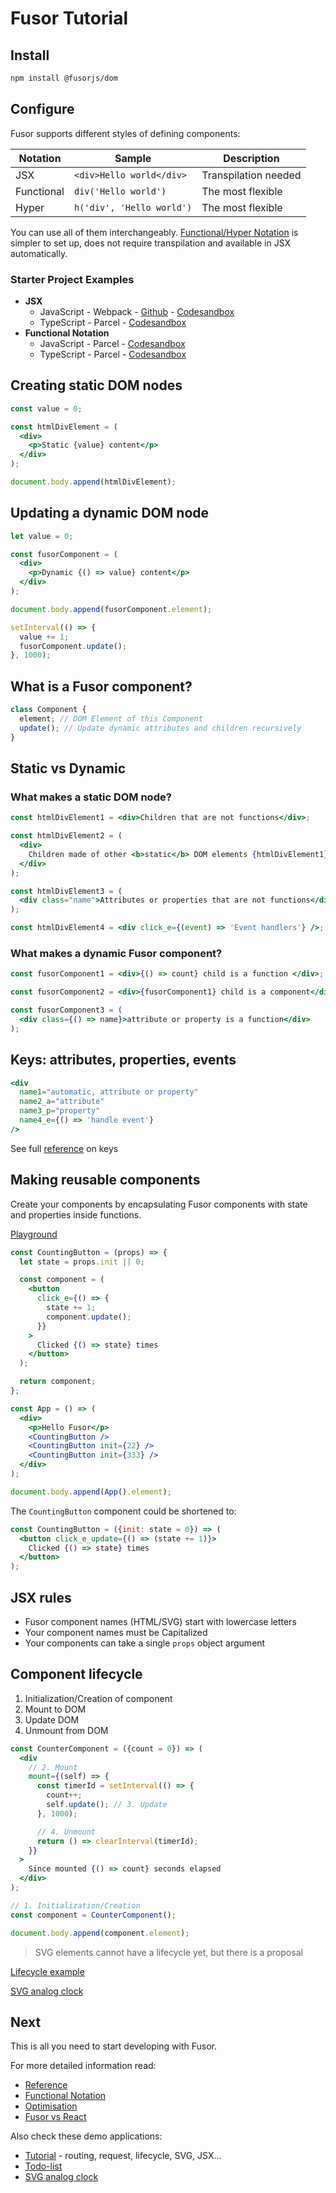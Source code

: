 # Fusor Tutorial

## Install

```sh
npm install @fusorjs/dom
```

## Configure

Fusor supports different styles of defining components:

| Notation   | Sample                    | Description          |
| ---------- | ------------------------- | -------------------- |
| JSX        | `<div>Hello world</div>`  | Transpilation needed |
| Functional | `div('Hello world')`      | The most flexible    |
| Hyper      | `h('div', 'Hello world')` | The most flexible    |

You can use all of them interchangeably. [Functional/Hyper Notation](functional-notation.md) is simpler to set up, does not require transpilation and available in JSX automatically.

### Starter Project Examples

- **JSX**
  - JavaScript - Webpack - [Github](https://github.com/fusorjs/starter-dom-jsx-source-webpack) - [Codesandbox](https://codesandbox.io/p/sandbox/fusor-intro-jsx-webpack-4m7r37?file=%2Fsrc%2Fapp.jsx)
  - TypeScript - Parcel - [Codesandbox](https://codesandbox.io/p/sandbox/fusor-intro-tsx-r96fgd?file=%2Fsrc%2Findex.tsx)
- **Functional Notation**
  - JavaScript - Parcel - [Codesandbox](https://codesandbox.io/p/sandbox/fusor-intro-cvbhsk?file=%2Fsrc%2Findex.js%3A8%2C23)
  - TypeScript - Parcel - [Codesandbox](https://codesandbox.io/p/sandbox/fusor-intro-ts-h3wlp5?file=%2Fsrc%2Findex.ts)

## Creating static DOM nodes

```jsx
const value = 0;

const htmlDivElement = (
  <div>
    <p>Static {value} content</p>
  </div>
);

document.body.append(htmlDivElement);
```

<!-- const htmlDivElement2 = div(p('Static ', value, ' content')); -->

## Updating a dynamic DOM node

```jsx
let value = 0;

const fusorComponent = (
  <div>
    <p>Dynamic {() => value} content</p>
  </div>
);

document.body.append(fusorComponent.element);

setInterval(() => {
  value += 1;
  fusorComponent.update();
}, 1000);
```

## What is a Fusor component?

```js
class Component {
  element; // DOM Element of this Component
  update(); // Update dynamic attributes and children recursively
}
```

## Static vs Dynamic

### What makes a static DOM node?

```jsx
const htmlDivElement1 = <div>Children that are not functions</div>;

const htmlDivElement2 = (
  <div>
    Children made of other <b>static</b> DOM elements {htmlDivElement1}
  </div>
);

const htmlDivElement3 = (
  <div class="name">Attributes or properties that are not functions</div>
);

const htmlDivElement4 = <div click_e={(event) => 'Event handlers'} />;
```

### What makes a dynamic Fusor component?

```jsx
const fusorComponent1 = <div>{() => count} child is a function </div>;

const fusorComponent2 = <div>{fusorComponent1} child is a component</div>;

const fusorComponent3 = (
  <div class={() => name}>attribute or property is a function</div>
);
```

## Keys: attributes, properties, events

```jsx
<div
  name1="automatic, attribute or property"
  name2_a="attribute"
  name3_p="property"
  name4_e={() => 'handle event'}
/>
```

See full [reference](reference.md#keys) on keys

## Making reusable components

Create your components by encapsulating Fusor components with state and properties inside functions.

[Playground](https://codesandbox.io/s/fusor-intro-jsx-r96fgd?file=/src/index.tsx)

```jsx
const CountingButton = (props) => {
  let state = props.init || 0;

  const component = (
    <button
      click_e={() => {
        state += 1;
        component.update();
      }}
    >
      Clicked {() => state} times
    </button>
  );

  return component;
};

const App = () => (
  <div>
    <p>Hello Fusor</p>
    <CountingButton />
    <CountingButton init={22} />
    <CountingButton init={333} />
  </div>
);

document.body.append(App().element);
```

The `CountingButton` component could be shortened to:

```jsx
const CountingButton = ({init: state = 0}) => (
  <button click_e_update={() => (state += 1)}>
    Clicked {() => state} times
  </button>
);
```

## JSX rules

- Fusor component names (HTML/SVG) start with lowercase letters
- Your component names must be Capitalized
- Your components can take a single `props` object argument

## Component lifecycle

1. Initialization/Creation of component
2. Mount to DOM
3. Update DOM
4. Unmount from DOM

```jsx
const CounterComponent = ({count = 0}) => (
  <div
    // 2. Mount
    mount={(self) => {
      const timerId = setInterval(() => {
        count++;
        self.update(); // 3. Update
      }, 1000);

      // 4. Unmount
      return () => clearInterval(timerId);
    }}
  >
    Since mounted {() => count} seconds elapsed
  </div>
);

// 1. Initialization/Creation
const component = CounterComponent();

document.body.append(component.element);
```

> SVG elements cannot have a lifecycle yet, but there is a proposal

[Lifecycle example](https://fusorjs.github.io/tutorial/#Jsx)

[SVG analog clock](https://codesandbox.io/s/fusor-analog-clock-jsx-hqs5x9?file=/src/index.tsx)

## Next

This is all you need to start developing with Fusor.

For more detailed information read:

- [Reference](reference.md)
- [Functional Notation](functional-notation.md)
- [Optimisation](optimisation.md)
- [Fusor vs React](fusor-vs-react.md)

Also check these demo applications:

- [Tutorial](https://fusorjs.github.io/tutorial/) - routing, request, lifecycle, SVG, JSX...
- [Todo-list](https://github.com/fusorjs/todomvc#readme)
- [SVG analog clock](https://codesandbox.io/p/sandbox/fusor-analog-clock-jsx-hqs5x9?file=%2Fsrc%2Findex.tsx)

